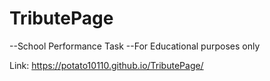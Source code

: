 # TributePage

--School Performance Task
--For Educational purposes only

Link: https://potato10110.github.io/TributePage/

